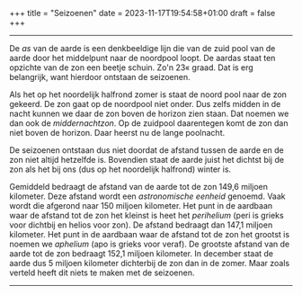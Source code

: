 +++
title = "Seizoenen"
date = 2023-11-17T19:54:58+01:00
draft = false
+++

---
De *as* van de aarde is een denkbeeldige lijn die van de zuid pool van
de aarde door het middelpunt naar de noordpool loopt. De aardas staat
ten opzichte van de zon een beetje schuin. Zo\'n 23« graad. Dat is erg
belangrijk, want hierdoor ontstaan de seizoenen.

Als het op het noordelijk halfrond zomer is staat de noord pool naar de
zon gekeerd. De zon gaat op de noordpool niet onder. Dus zelfs midden in
de nacht kunnen we daar de zon boven de horizon zien staan. Dat noemen
we dan ook de *middernachtzon*. Op de zuidpool daarentegen komt de zon
dan niet boven de horizon. Daar heerst nu de lange poolnacht.

De seizoenen ontstaan dus niet doordat de afstand tussen de aarde en de
zon niet altijd hetzelfde is. Bovendien staat de aarde juist het dichtst
bij de zon als het bij ons (dus op het noordelijk halfrond) winter is.

Gemiddeld bedraagt de afstand van de aarde tot de zon 149,6 miljoen
kilometer. Deze afstand wordt een *astronomische eenheid* genoemd. Vaak
wordt die afgerond naar 150 miljoen kilometer. Het punt in de aardbaan
waar de afstand tot de zon het kleinst is heet het *perihelium* (peri is
grieks voor dichtbij en helios voor zon). De afstand bedraagt dan 147,1
miljoen kilometer. Het punt in de aardbaan waar de afstand tot de zon
het grootst is noemen we *aphelium* (apo is grieks voor veraf). De
grootste afstand van de aarde tot de zon bedraagt 152,1 miljoen
kilometer. In december staat de aarde dus 5 miljoen kilometer dichterbij
de zon dan in de zomer. Maar zoals verteld heeft dit niets te maken met
de seizoenen.

---
